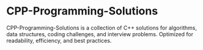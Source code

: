 # CPP-Programming-Solutions
CPP-Programming-Solutions is a collection of C++ solutions for algorithms, data structures, coding challenges, and interview problems. Optimized for readability, efficiency, and best practices.
